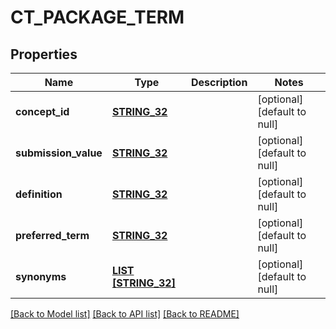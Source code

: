 # CT_PACKAGE_TERM

## Properties
Name | Type | Description | Notes
------------ | ------------- | ------------- | -------------
**concept_id** | [**STRING_32**](STRING_32.md) |  | [optional] [default to null]
**submission_value** | [**STRING_32**](STRING_32.md) |  | [optional] [default to null]
**definition** | [**STRING_32**](STRING_32.md) |  | [optional] [default to null]
**preferred_term** | [**STRING_32**](STRING_32.md) |  | [optional] [default to null]
**synonyms** | [**LIST [STRING_32]**](STRING_32.md) |  | [optional] [default to null]

[[Back to Model list]](../README.md#documentation-for-models) [[Back to API list]](../README.md#documentation-for-api-endpoints) [[Back to README]](../README.md)


